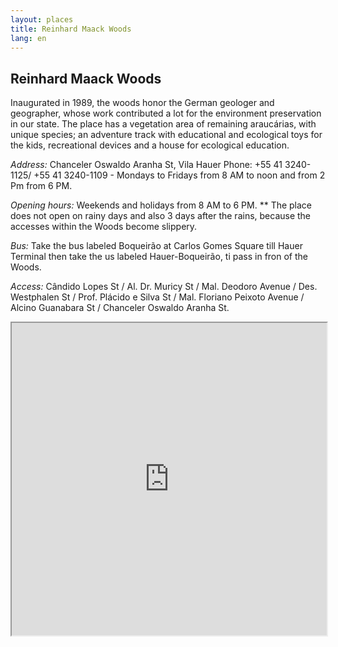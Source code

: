 ```yaml
---
layout: places
title: Reinhard Maack Woods
lang: en
---
```


## Reinhard Maack Woods

Inaugurated in 1989, the woods honor the German geologer and geographer, whose work contributed a lot for the environment preservation in our state.
The place has a vegetation area of remaining araucárias, with unique species; an adventure track with educational and ecological toys for the kids, recreational devices and a house for ecological education.


*Address:*
Chanceler Oswaldo Aranha St, Vila Hauer
Phone: +55 41 3240-1125/ +55 41 3240-1109 - Mondays to Fridays from 8 AM to noon and from 2 Pm from 6 PM.

*Opening hours:*
Weekends and holidays from 8 AM to 6 PM.
**
The place does not open on rainy days and also 3 days after the rains, because the accesses within the Woods become slippery.

*Bus:*
Take the bus labeled Boqueirão at Carlos Gomes Square till Hauer Terminal then take the us labeled  Hauer-Boqueirão, ti pass in fron of the Woods.

*Access:*
Cândido Lopes St / Al. Dr. Muricy St / Mal. Deodoro Avenue / Des. Westphalen St / Prof. Plácido e Silva St / Mal. Floriano Peixoto Avenue / Alcino Guanabara St / Chanceler Oswaldo Aranha St.

<iframe style="width:100%; height:500px;" src="https://a.tiles.mapbox.com/v3/nolram.iia9oem6/attribution,zoompan,zoomwheel,geocoder,share.html"></iframe>

